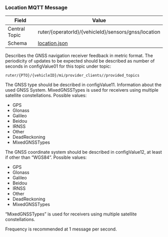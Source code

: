 ### Location MQTT Message
| Field         | Value                                                |
|---------------|------------------------------------------------------|
| Central Topic | ruter/{operatorId}/{vehicleId}/sensors/gnss/location |
| Schema        | [ location.json ](json-schemas/location.json)        |

Describes the GNSS navigation receiver feedback in metric format. The periodicity of updates to be expected should be 
described as number of seconds in configValue01 for this topic under topic: 
```
ruter/{PTO}/{vehicleID}/mi/provider_clients//provided_topics
```

The GNSS type should be described in configValue11. Information about the used GNSS System. MixedGNSSTypes is used for 
receivers using multiple satellite constellations. Possible values: 
- GPS
- Glonass
- Galileo
- Beidou
- IRNSS
- Other
- DeadReckoning
- MixedGNSSTypes

The GNSS coordinate system should be described in configValue12, at least if other than “WGS84”. Possible values: 
- GPS
- Glonass
- Galileo
- Beidou
- IRNSS
- Other
- DeadReckoning
- MixedGNSSTypes 

“MixedGNSSTypes” is used for receivers using multiple satellite constellations.

Frequency is recommended at 1 message per second. 